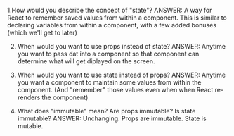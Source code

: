 1.How would you describe the concept of "state"?
ANSWER: A way for React to remember saved values from within a component. This is similar to declaring variables from within a component, with a few added bonuses (which we'll get to later)


2. When would you want to use props instead of state?
ANSWER: Anytime you want to pass dat into a component so that component can determine what will get diplayed on the screen.



3. When would you want to use state instead of props?
ANSWER: Anytime you want a component to maintain some values from within the component. (And "remember" those values even when when React re-renders the component)





4. What does "immutable" mean? Are props immutable? Is state immutable?
ANSWER: Unchanging. Props are immutable. State is mutable.